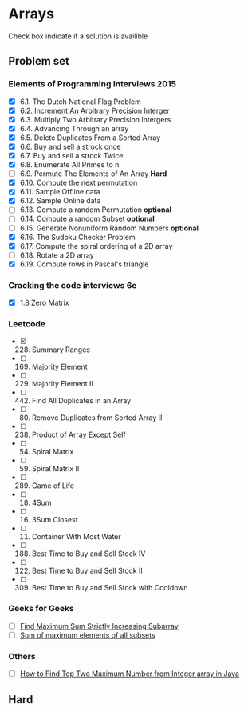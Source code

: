 # Arrays 
Check box indicate if a solution is availible
## Problem set
### Elements of Programming Interviews 2015
- [x] 6.1. The Dutch National Flag Problem
- [x] 6.2. Increment An Arbitrary Precision Interger
- [x] 6.3. Multiply Two Arbitrary Precision Intergers
- [x] 6.4. Advancing Through an array
- [x] 6.5. Delete Duplicates From a Sorted Array
- [x] 6.6. Buy and sell a strock once
- [x] 6.7. Buy and sell a strock Twice
- [x] 6.8. Enumerate All Primes to n  
- [ ] 6.9. Permute The Elements of An Array **Hard**
- [x] 6.10. Compute the next permutation 
- [x] 6.11. Sample Offline data
- [x] 6.12. Sample Online data
- [ ] 6.13. Compute a random Permutation **optional**
- [ ] 6.14. Compute a random Subset **optional**
- [ ] 6.15. Generate Nonuniform Random Numbers **optional**
- [x] 6.16. The Sudoku Checker Problem
- [x] 6.17. Compute the spiral ordering of a 2D array
- [ ] 6.18. Rotate a 2D array
- [x] 6.19. Compute rows in Pascal's triangle

### Cracking the code interviews 6e
- [x] 1.8 Zero Matrix

### Leetcode
- [x] 228. Summary Ranges 
- [ ] 169. Majority Element
- [ ] 229. Majority Element II 
- [ ] 442. Find All Duplicates in an Array 
- [ ] 80. Remove Duplicates from Sorted Array II 
- [ ] 238. Product of Array Except Self 
- [ ] 54. Spiral Matrix 
- [ ] 59. Spiral Matrix II 
- [ ] 289. Game of Life 
- [ ] 18. 4Sum 
- [ ] 16. 3Sum Closest 
- [ ] 11. Container With Most Water 
- [ ] 188. Best Time to Buy and Sell Stock IV
- [ ] 122. Best Time to Buy and Sell Stock II
- [ ] 309. Best Time to Buy and Sell Stock with Cooldown

### Geeks for Geeks
- [ ] [Find Maximum Sum Strictly Increasing Subarray](http://www.geeksforgeeks.org/find-maximum-sum-strictly-increasing-subarray/)
- [ ] [Sum of maximum elements of all subsets](http://www.geeksforgeeks.org/sum-maximum-elements-subsets/)

### Others
- [ ] [How to Find Top Two Maximum Number from Integer array in Java](http://www.java67.com/2014/03/how-to-find-top-two-maximum-number-from-integer-array-java.html)


## Hard
